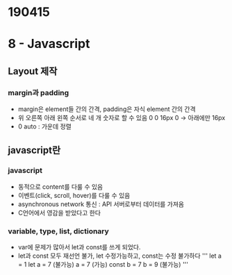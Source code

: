 # 190415
# 8 - Javascript

## Layout 제작
### margin과 padding
- margin은 element들 간의 간격, padding은 자식 element 간의 간격
- 위 오른쪽 아래 왼쪽 순서로 네 개 숫자로 할 수 있음 0 0 16px 0 -> 아래에만 16px
- 0 auto : 가운데 정렬

## javascript란
### javascript
- 동적으로 content를 다룰 수 있음
- 이벤트(click, scroll, hover)를 다룰 수 있음
- asynchronous network 통신 : API 서버로부터 데이터를 가져옴
- C언어에서 영감을 받았다고 한다
### variable, type, list, dictionary
- var에 문제가 많아서 let과 const를 쓰게 되었다.
- let과 const 모두 재선언 불가, let 수정가능하고, const는 수정 불가하다
'''
let a = 1
let a = 7 (불가능)
a = 7 (가능)
const b = 7
b = 9 (불가능)
'''

